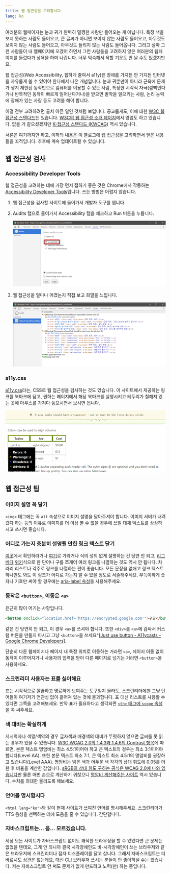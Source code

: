 ```yaml
---
title: 웹 접근성을 고려합시다
lang: ko
---
```


여러분의 웹페이지는 눈과 귀가 완벽히 멀쩡한 사람만 들어오는 게 아닙니다. 특정 색을 보지 못하는 사람도 들어오고, 큰 글씨가 아니면 보이지 않는 사람도 들어오고, 아무것도 보이지 않는 사람도 들어오고, 아무것도 들리지 않는 사람도 들어옵니다. 그리고 설마 그런 사람들이 내 웹페이지에 오겠어 하면서 그런 사람들을 고려하지 않은 여러분의 웹페이지를 들렀다가 상욕을 하며 나갑니다. 너무 익숙해서 욕할 기운도 안 날 수도 있겠지만요.

웹 접근성(Web Accessibility, 힙하게 줄여서 a11y)은 장애를 가지든 안 가지든 인터넷을 자유롭게 쓸 수 있어야 한다에서 나온 개념입니다. 눈과 귀뿐만이 아니라 근육에 문제가 생겨 제한된 동작만으로 컴퓨터를 이용할 수 있는 사람, 특정한 시각적 자극(깜빡인다거나 반복적인 동작이 빠르게 일어난다거나)을 받으면 발작을 일으키는 사람, 논리 능력에 장애가 있는 사람 등도 고려를 해야 합니다.

이걸 전부 고려하려면 골치 아픈 일인 것처럼 보입니다. 공교롭게도, 이에 대한 [W3C 웹 접근성 스탠다드](https://www.w3.org/standards/webdesign/accessibility)는 있습니다. [W3C의 웹 접근성 소개 페이지](https://www.w3.org/standards/webdesign/accessibility)에서 영업도 하고 있습니다. 없을 거 같으셨겠지만 [K-접근성 스탠다드 (KWCAG)](http://www.wah.or.kr/Participation/guide.asp) 역시 있습니다.

서론은 여기까지만 하고, 이하의 내용은 이 블로그에 웹 접근성을 고려하면서 얻은 내용들을 끄적입니다. 추후에 계속 업데이트될 수 있습니다.

## 웹 접근성 검사

### Accessibility Developer Tools

웹 접근성을 고려하는 데에 가장 먼저 접하기 좋은 것은 Chrome에서 작동하는 [Accessibility Developer Tools](https://chrome.google.com/webstore/detail/accessibility-developer-t/fpkknkljclfencbdbgkenhalefipecmb)입니다. 쓰는 방법은 어렵지 않습니다.

1. 웹 접근성을 검사할 사이트에 들어가서 개발자 도구를 엽니다.

2. Audits 탭으로 들어가서 Accessibility 탭을 체크하고 Run 버튼을 누릅니다.

    ![Chrome Developer Tools - Audits. Accessibility 체크박스가 강조되어 있음. 이미지 하단에 Run 버튼과 Clear 버튼이 있음.](a11y_chrome_dev_audit1.png)

3. 웹 접근성을 얼마나 어겼는지 직접 보고 희열을 느낍니다.

    ![Chrome Developer Tools - Audits. 웹 접근성을 어긴 사항들이 설명되어 있음. 어긴 사유 안에 해당하는 HTML Element가 들어가 있음.](a11y_chrome_dev_audit2.png)

### a11y.css
[a11y.css](https://ffoodd.github.io/a11y.css/)라는, CSS로 웹 접근성을 검사하는 것도 있습니다. 이 사이트에서 제공하는 링크를 북마크에 담고, 원하는 페이지에서 해당 북마크를 실행시키고 테두리가 칠해져 있는 곳에 마우스를 가져다 놓으시면서 보시면 됩니다.

![a11y.css 를 적용시킨 웹 사이트. 표가 있고 맨 위에 있는 행에 초록색 Advice 테두리가 칠해져 있음. A data table should have a caption - and it must be the first direct child. 라는 경고가 뜨고 있음. 좌측 하단에 현재 페이지의 접근성 위반 항목 개수를 보여주고 있음. Errors: 0, Warnings: 2, Obsoletes: 0, Advices: 8.](a11y_a11ycss_demo.png)



## 웹 접근성 팁

### 이미지 설명 꼭 달기

`<img>` 태그에는 꼭 `alt` 속성으로 이미지 설명을 달아주셔야 합니다. 이미지 서버가 내려갔다 하는 등의 이유로 이미지를 더 이상 볼 수 없을 경우에 쓰일 대체 텍스트를 상상하시고 쓰시면 좋습니다.

### 어디로 가는지 충분히 설명될 만한 링크 텍스트 달기

[이곳](#nope)에서 확인하라거나 [여기](#nope)로 가라거나 식의 성의 없게 설명하는 건 당연 안 되고, [리](#nope1)[그](#nope2)[베](#nope3)[다](#nope4) [위](#nope5)[키](#nope6)식으로 한 단어나 구를 쪼개어 여러 링크를 나열하는 것도 역시 안 됩니다. 차라리 리스트나 각주로 링크를 나열하는 편이 좋습니다. 모든 문장을 없애고 링크 텍스트 하나만도 봐도 이 링크가 어디로 가는지 알 수 있을 정도로 서술해주세요. 부득이하게 숫자나 기호만 써야 할 경우에는 [aria-label 속성](https://developer.mozilla.org/en-US/docs/Web/Accessibility/ARIA/ARIA_Techniques/Using_the_aria-label_attribute)을 사용해주세요.

### 동작은 `<button>`, 이동은 `<a>`
은근히 많이 어기는 사항입니다.

``` html
<button onclick="location.href='https://encrypted.google.com'">구글</button>
```
같은 건 당연히 안 되고, 이 경우 `<a>`를 쓰셔야 합니다. 또한 `<div>`를 `<a>`에 감싸서 커스텀 버튼을 만들지 마시고 그냥 `<button>`을 쓰세요^[[Just use button - A11ycasts - Google Chrome Developers](https://www.youtube.com/watch?v=CZGqnp06DnI)].

단순히 다른 웹페이지나 페이지 내 특정 위치로 이동하는 거라면 `<a>`, 페이지 이동 없이 동작이 이루어지거나 사용자의 입력을 받아 다른 페이지로 넘기는 거라면 `<button>`을 사용하세요.

### 스크린리더 사용자는 표를 싫어해요

표는 시각적으로 깔끔하고 명료하게 보여주는 도구일지 몰라도, 스크린리더에겐 그냥 단어들이 여기저기 연관성 없이 흩어져 있는 것에 불과합니다. 표 대신 리스트를 사용할 수 있다면 그쪽을 고려해보세요. 만약 표가 필요하다고 생각되면 [`<th>` 태그에 `scope` 속성](https://developer.mozilla.org/en-US/docs/Web/HTML/Element/th#attr-scope)을 꼭 써주세요.

### 색 대비는 확실하게

저시력자나 색맹/색약의 경우 글자색과 배경색의 대비가 뚜렷하지 않으면 글씨를 못 읽는 경우가 있을 수 있습니다. [W3C WCAG 2.0의 1.4.3과 1.4.6의 Contrast 항목](https://www.w3.org/TR/2008/REC-WCAG20-20081211/#visual-audio-contrast-contrast)에 따르면, 본문 텍스트 명암비는 최소 4.5:1이어야 하고 큰 텍스트의 경우는 최소 3:1이어야 합니다(Level AA). 또한 본문 텍스트 최소 7:1, 큰 텍스트 최소 4.5:1의 명암비를 권장하고 있습니다(Level AAA). 명암비는 밝은 색과 어두운 색 각각의 상대 휘도에 0.05를 더한 후 비율을 계산한 값입니다. [sRGB의 상대 휘도 구하는 공식은 WCAG 2.0에 나와 있습니다](https://www.w3.org/TR/2008/REC-WCAG20-20081211/#relativeluminancedef)만 물론 매번 손으로 계산하기 귀찮으니 [명암비 계산해주는 사이트](http://leaverou.github.io/contrast-ratio/) 역시 있습니다. 수치를 최대한 올리도록 해보세요.

### 언어를 명시합시다

`<html lang="ko">`와 같이 현재 사이트가 쓰여진 언어를 명시해주세요. 스크린리더가 TTS 음성을 선택하는 데에 도움을 줄 수 있습니다. 간단합니다.

### 자바스크립트는... 음... 모르겠습니다.

세상 모든 사이트가 자바스크립트 없이도 쾌적한 브라우징을 할 수 있었다면 큰 문제는 없었을 텐데요, 그게 안 되니까 결국 시각장애인도 비-시각장애인이 쓰는 브라우저와 같은 브라우저에 스크린리더나 점자 디스플레이를 달고 삽니다. 그래서 자바스크립트는 더 바르셔도 상관은 없는데요, 대신 CLI 브라우저 쓰시는 분들이 안 좋아하실 수는 있습니다. 저는 자바스크립트 안 써도 문제가 없게 만드려고 노력(만) 하는 중입니다.
